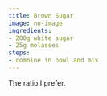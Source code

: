 ```yaml
---
title: Brown Sugar
image: no-image
ingredients:
- 200g white sugar
- 25g molasses
steps:
- combine in bowl and mix
---
```


The ratio I prefer.